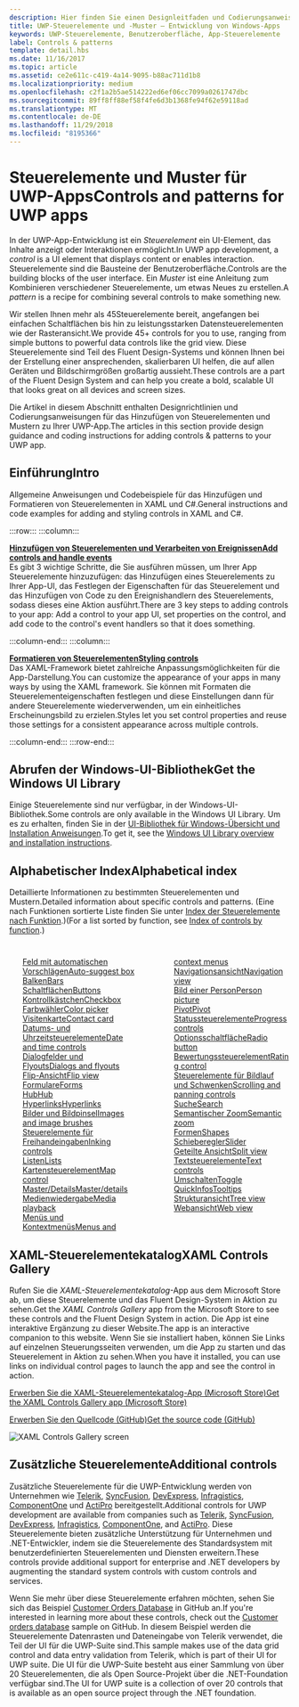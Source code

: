 ```yaml
---
description: Hier finden Sie einen Designleitfaden und Codierungsanweisungen für das Hinzufügen von Steuerelementen und Mustern zu Ihrer UWP-App. Sie finden mehr als 45leistungsstarke Steuerelemente für die Verwendung mit Ihrer App.
title: UWP-Steuerelemente und -Muster – Entwicklung von Windows-Apps
keywords: UWP-Steuerelemente, Benutzeroberfläche, App-Steuerelemente
label: Controls & patterns
template: detail.hbs
ms.date: 11/16/2017
ms.topic: article
ms.assetid: ce2e611c-c419-4a14-9095-b88ac711d1b8
ms.localizationpriority: medium
ms.openlocfilehash: c2f1a2b5ae514222ed6ef06cc7099a0261747dbc
ms.sourcegitcommit: 89ff8ff88ef58f4fe6d3b1368fe94f62e59118ad
ms.translationtype: MT
ms.contentlocale: de-DE
ms.lasthandoff: 11/29/2018
ms.locfileid: "8195366"
---
```

# <a name="controls-and-patterns-for-uwp-apps"></a><span data-ttu-id="2ccbc-105">Steuerelemente und Muster für UWP-Apps</span><span class="sxs-lookup"><span data-stu-id="2ccbc-105">Controls and patterns for UWP apps</span></span>
 

<span data-ttu-id="2ccbc-106">In der UWP-App-Entwicklung ist ein <i>Steuerelement</i> ein UI-Element, das Inhalte anzeigt oder Interaktionen ermöglicht.</span><span class="sxs-lookup"><span data-stu-id="2ccbc-106">In UWP app development, a <i>control</i> is a UI element that displays content or enables interaction.</span></span> <span data-ttu-id="2ccbc-107">Steuerelemente sind die Bausteine der Benutzeroberfläche.</span><span class="sxs-lookup"><span data-stu-id="2ccbc-107">Controls are the building blocks of the user interface.</span></span> <span data-ttu-id="2ccbc-108">Ein <i>Muster</i> ist eine Anleitung zum Kombinieren verschiedener Steuerelemente, um etwas Neues zu erstellen.</span><span class="sxs-lookup"><span data-stu-id="2ccbc-108">A <i>pattern</i> is a recipe for combining several controls to make something new.</span></span>

<span data-ttu-id="2ccbc-109">Wir stellen Ihnen mehr als 45Steuerelemente bereit, angefangen bei einfachen Schaltflächen bis hin zu leistungsstarken Datensteuerelementen wie der Rasteransicht.</span><span class="sxs-lookup"><span data-stu-id="2ccbc-109">We provide 45+ controls for you to use, ranging from simple buttons to powerful data controls like the grid view.</span></span>  <span data-ttu-id="2ccbc-110">Diese Steuerelemente sind Teil des Fluent Design-Systems und können Ihnen bei der Erstellung einer ansprechenden, skalierbaren UI helfen, die auf allen Geräten und Bildschirmgrößen großartig aussieht.</span><span class="sxs-lookup"><span data-stu-id="2ccbc-110">These controls are a part of the Fluent Design System and can help you create a bold, scalable UI that looks great on all devices and screen sizes.</span></span> 

<span data-ttu-id="2ccbc-111">Die Artikel in diesem Abschnitt enthalten Designrichtlinien und Codierungsanweisungen für das Hinzufügen von Steuerelementen und Mustern zu Ihrer UWP-App.</span><span class="sxs-lookup"><span data-stu-id="2ccbc-111">The articles in this section provide design guidance and coding instructions for adding controls & patterns to your UWP app.</span></span> 

## <a name="intro"></a><span data-ttu-id="2ccbc-112">Einführung</span><span class="sxs-lookup"><span data-stu-id="2ccbc-112">Intro</span></span>

<span data-ttu-id="2ccbc-113">Allgemeine Anweisungen und Codebeispiele für das Hinzufügen und Formatieren von Steuerelementen in XAML und C#.</span><span class="sxs-lookup"><span data-stu-id="2ccbc-113">General instructions and code examples for adding and styling controls in XAML and C#.</span></span>

:::row:::
    :::column:::
      <p><b><a href="controls-and-events-intro.md"><span data-ttu-id="2ccbc-114">Hinzufügen von Steuerelementen und Verarbeiten von Ereignissen</span><span class="sxs-lookup"><span data-stu-id="2ccbc-114">Add controls and handle events</span></span></a></b> <br/>
<span data-ttu-id="2ccbc-115">Es gibt 3 wichtige Schritte, die Sie ausführen müssen, um Ihrer App Steuerelemente hinzuzufügen: das Hinzufügen eines Steuerelements zu Ihrer App-UI, das Festlegen der Eigenschaften für das Steuerelement und das Hinzufügen von Code zu den Ereignishandlern des Steuerelements, sodass dieses eine Aktion ausführt.</span><span class="sxs-lookup"><span data-stu-id="2ccbc-115">There are 3 key steps to adding controls to your app: Add a control to your app UI, set properties on the control, and add code to the control's event handlers so that it does something.</span></span></p>
    :::column-end:::
    :::column:::
      <p><b><a href="xaml-styles.md"><span data-ttu-id="2ccbc-116">Formatieren von Steuerelementen</span><span class="sxs-lookup"><span data-stu-id="2ccbc-116">Styling controls</span></span></a></b> <br/>
<span data-ttu-id="2ccbc-117">Das XAML-Framework bietet zahlreiche Anpassungsmöglichkeiten für die App-Darstellung.</span><span class="sxs-lookup"><span data-stu-id="2ccbc-117">You can customize the appearance of your apps in many ways by using the XAML framework.</span></span> <span data-ttu-id="2ccbc-118">Sie können mit Formaten die Steuerelementeigenschaften festlegen und diese Einstellungen dann für andere Steuerelemente wiederverwenden, um ein einheitliches Erscheinungsbild zu erzielen.</span><span class="sxs-lookup"><span data-stu-id="2ccbc-118">Styles let you set control properties and reuse those settings for a consistent appearance across multiple controls.</span></span></p>
    :::column-end:::
:::row-end:::

## <a name="get-the-windows-ui-library"></a><span data-ttu-id="2ccbc-119">Abrufen der Windows-UI-Bibliothek</span><span class="sxs-lookup"><span data-stu-id="2ccbc-119">Get the Windows UI Library</span></span>
<span data-ttu-id="2ccbc-120">Einige Steuerelemente sind nur verfügbar, in der Windows-UI-Bibliothek.</span><span class="sxs-lookup"><span data-stu-id="2ccbc-120">Some controls are only available in the Windows UI Library.</span></span> <span data-ttu-id="2ccbc-121">Um es zu erhalten, finden Sie in der [UI-Bibliothek für Windows-Übersicht und Installation Anweisungen](/uwp/toolkits/winui/).</span><span class="sxs-lookup"><span data-stu-id="2ccbc-121">To get it, see the [Windows UI Library overview and installation instructions](/uwp/toolkits/winui/).</span></span>

## <a name="alphabetical-index"></a><span data-ttu-id="2ccbc-122">Alphabetischer Index</span><span class="sxs-lookup"><span data-stu-id="2ccbc-122">Alphabetical index</span></span> 

<span data-ttu-id="2ccbc-123">Detaillierte Informationen zu bestimmten Steuerelementen und Mustern.</span><span class="sxs-lookup"><span data-stu-id="2ccbc-123">Detailed information about specific controls and patterns.</span></span> <span data-ttu-id="2ccbc-124">(Eine nach Funktionen sortierte Liste finden Sie unter <a href="controls-by-function.md">Index der Steuerelemente nach Funktion</a>.)</span><span class="sxs-lookup"><span data-stu-id="2ccbc-124">(For a list sorted by function, see <a href="controls-by-function.md">Index of controls by function</a>.)</span></span>

<div style="column-count: 2; column-gap: 40px; margin-top: 40px;" >
<ul style="margin-top: 0px; padding-top: 0px; list-style-type: none;">
<li style="list-style-type: none;"><a href="auto-suggest-box.md"><span data-ttu-id="2ccbc-125">Feld mit automatischen Vorschlägen</span><span class="sxs-lookup"><span data-stu-id="2ccbc-125">Auto-suggest box</span></span></a></li>

<li style="list-style-type: none;"><a href="app-bars.md"><span data-ttu-id="2ccbc-126">Balken</span><span class="sxs-lookup"><span data-stu-id="2ccbc-126">Bars</span></span></a></li>

<li style="list-style-type: none;"><a href="buttons.md"><span data-ttu-id="2ccbc-127">Schaltflächen</span><span class="sxs-lookup"><span data-stu-id="2ccbc-127">Buttons</span></span></a></li>

<li style="list-style-type: none;"><a href="checkbox.md"><span data-ttu-id="2ccbc-128">Kontrollkästchen</span><span class="sxs-lookup"><span data-stu-id="2ccbc-128">Checkbox</span></span> </a></li>

<li style="list-style-type: none;"><a href="color-picker.md"><span data-ttu-id="2ccbc-129">Farbwähler</span><span class="sxs-lookup"><span data-stu-id="2ccbc-129">Color picker</span></span></a></li>

<li style="list-style-type: none;"><a href="contact-card.md"><span data-ttu-id="2ccbc-130">Visitenkarte</span><span class="sxs-lookup"><span data-stu-id="2ccbc-130">Contact card</span></span></a></li>

<li style="list-style-type: none;"><a href="date-and-time.md"><span data-ttu-id="2ccbc-131">Datums- und Uhrzeitsteuerelemente</span><span class="sxs-lookup"><span data-stu-id="2ccbc-131">Date and time controls</span></span></a></li>

<li style="list-style-type: none;"><a href="dialogs-and-flyouts/index.md"><span data-ttu-id="2ccbc-132">Dialogfelder und Flyouts</span><span class="sxs-lookup"><span data-stu-id="2ccbc-132">Dialogs and flyouts</span></span></a></li>

<li style="list-style-type: none;"><a href="flipview.md"><span data-ttu-id="2ccbc-133">Flip-Ansicht</span><span class="sxs-lookup"><span data-stu-id="2ccbc-133">Flip view</span></span></a></li>

<li style="list-style-type: none;"><a href="forms.md"><span data-ttu-id="2ccbc-134">Formulare</span><span class="sxs-lookup"><span data-stu-id="2ccbc-134">Forms</span></span></a></li>

<li style="list-style-type: none;"><a href="hub.md"><span data-ttu-id="2ccbc-135">Hub</span><span class="sxs-lookup"><span data-stu-id="2ccbc-135">Hub</span></span></a></li>

<li style="list-style-type: none;"><a href="hyperlinks.md"><span data-ttu-id="2ccbc-136">Hyperlinks</span><span class="sxs-lookup"><span data-stu-id="2ccbc-136">Hyperlinks</span></span></a></li>

<li style="list-style-type: none;"><a href="images-imagebrushes.md"><span data-ttu-id="2ccbc-137">Bilder und Bildpinsel</span><span class="sxs-lookup"><span data-stu-id="2ccbc-137">Images and image brushes</span></span></a></li>

<li style="list-style-type: none;"><a href="inking-controls.md"><span data-ttu-id="2ccbc-138">Steuerelemente für Freihandeingaben</span><span class="sxs-lookup"><span data-stu-id="2ccbc-138">Inking controls</span></span></a></li>

<li style="list-style-type: none;"><a href="lists.md"><span data-ttu-id="2ccbc-139">Listen</span><span class="sxs-lookup"><span data-stu-id="2ccbc-139">Lists</span></span></a></li>

<li style="list-style-type: none;"><a href="../../maps-and-location/controls-map.md"><span data-ttu-id="2ccbc-140">Kartensteuerelement</span><span class="sxs-lookup"><span data-stu-id="2ccbc-140">Map control</span></span></a></li>

<li style="list-style-type: none;"><a href="master-details.md"><span data-ttu-id="2ccbc-141">Master/Details</span><span class="sxs-lookup"><span data-stu-id="2ccbc-141">Master/details</span></span></a></li>

<li style="list-style-type: none;"><a href="media-playback.md"><span data-ttu-id="2ccbc-142">Medienwiedergabe</span><span class="sxs-lookup"><span data-stu-id="2ccbc-142">Media playback</span></span></a></li>

<li style="list-style-type: none;"><a href="menus.md"><span data-ttu-id="2ccbc-143">Menüs und Kontextmenüs</span><span class="sxs-lookup"><span data-stu-id="2ccbc-143">Menus and context menus</span></span></a></li>

<li style="list-style-type: none;"><a href="navigationview.md"><span data-ttu-id="2ccbc-144">Navigationsansicht</span><span class="sxs-lookup"><span data-stu-id="2ccbc-144">Navigation view</span></span></a></li>

<li style="list-style-type: none;"><a href="person-picture.md"><span data-ttu-id="2ccbc-145">Bild einer Person</span><span class="sxs-lookup"><span data-stu-id="2ccbc-145">Person picture</span></span></a></li>

<li style="list-style-type: none;"><a href="pivot.md"><span data-ttu-id="2ccbc-146">Pivot</span><span class="sxs-lookup"><span data-stu-id="2ccbc-146">Pivot</span></span></a></li>

<li style="list-style-type: none;"><a href="progress-controls.md"><span data-ttu-id="2ccbc-147">Statussteuerelemente</span><span class="sxs-lookup"><span data-stu-id="2ccbc-147">Progress controls</span></span></a></li>

<li style="list-style-type: none;"><a href="radio-button.md"><span data-ttu-id="2ccbc-148">Optionsschaltfläche</span><span class="sxs-lookup"><span data-stu-id="2ccbc-148">Radio button</span></span></a></li>

<li style="list-style-type: none;"><a href="rating.md"><span data-ttu-id="2ccbc-149">Bewertungssteuerelement</span><span class="sxs-lookup"><span data-stu-id="2ccbc-149">Rating control</span></span></a></li>

<li style="list-style-type: none;"><a href="scroll-controls.md"><span data-ttu-id="2ccbc-150">Steuerelemente für Bildlauf und Schwenken</span><span class="sxs-lookup"><span data-stu-id="2ccbc-150">Scrolling and panning controls</span></span></a></li>

<li style="list-style-type: none;"><a href="search.md"><span data-ttu-id="2ccbc-151">Suche</span><span class="sxs-lookup"><span data-stu-id="2ccbc-151">Search</span></span></a></li>

<li style="list-style-type: none;"><a href="semantic-zoom.md"><span data-ttu-id="2ccbc-152">Semantischer Zoom</span><span class="sxs-lookup"><span data-stu-id="2ccbc-152">Semantic zoom</span></span></a></li>

<li style="list-style-type: none;"><a href="shapes.md"><span data-ttu-id="2ccbc-153">Formen</span><span class="sxs-lookup"><span data-stu-id="2ccbc-153">Shapes</span></span></a></li>

<li style="list-style-type: none;"><a href="slider.md"><span data-ttu-id="2ccbc-154">Schieberegler</span><span class="sxs-lookup"><span data-stu-id="2ccbc-154">Slider</span></span></a></li>

<li style="list-style-type: none;"><a href="split-view.md"><span data-ttu-id="2ccbc-155">Geteilte Ansicht</span><span class="sxs-lookup"><span data-stu-id="2ccbc-155">Split view</span></span></a></li>

<li style="list-style-type: none;"><a href="text-controls.md"><span data-ttu-id="2ccbc-156">Textsteuerelemente</span><span class="sxs-lookup"><span data-stu-id="2ccbc-156">Text controls</span></span></a></li>


<li style="list-style-type: none;"><a href="toggles.md"><span data-ttu-id="2ccbc-157">Umschalten</span><span class="sxs-lookup"><span data-stu-id="2ccbc-157">Toggle</span></span></a></li>
<li style="list-style-type: none;"><a href="tooltips.md"><span data-ttu-id="2ccbc-158">QuickInfos</span><span class="sxs-lookup"><span data-stu-id="2ccbc-158">Tooltips</span></span></a></li>

<li style="list-style-type: none;"><a href="tree-view.md"><span data-ttu-id="2ccbc-159">Strukturansicht</span><span class="sxs-lookup"><span data-stu-id="2ccbc-159">Tree view</span></span></a></li>

<li style="list-style-type: none;"><a href="web-view.md"><span data-ttu-id="2ccbc-160">Webansicht</span><span class="sxs-lookup"><span data-stu-id="2ccbc-160">Web view</span></span></a></li>
</ul>
</div>

## <a name="xaml-controls-gallery"></a><span data-ttu-id="2ccbc-161">XAML-Steuerelementekatalog</span><span class="sxs-lookup"><span data-stu-id="2ccbc-161">XAML Controls Gallery</span></span>

<span data-ttu-id="2ccbc-162">Rufen Sie die _XAML-Steuerelementekatalog_-App aus dem Microsoft Store ab, um diese Steuerelemente und das Fluent Design-System in Aktion zu sehen.</span><span class="sxs-lookup"><span data-stu-id="2ccbc-162">Get the _XAML Controls Gallery_ app from the Microsoft Store to see these controls and the Fluent Design System in action.</span></span> <span data-ttu-id="2ccbc-163">Die App ist eine interaktive Ergänzung zu dieser Website.</span><span class="sxs-lookup"><span data-stu-id="2ccbc-163">The app is an interactive companion to this website.</span></span> <span data-ttu-id="2ccbc-164">Wenn Sie sie installiert haben, können Sie Links auf einzelnen Steuerungsseiten verwenden, um die App zu starten und das Steuerelement in Aktion zu sehen.</span><span class="sxs-lookup"><span data-stu-id="2ccbc-164">When you have it installed, you can use links on individual control pages to launch the app and see the control in action.</span></span>

<a href="https://www.microsoft.com/store/productId/9MSVH128X2ZT"><span data-ttu-id="2ccbc-165">Erwerben Sie die XAML-Steuerelementekatalog-App (Microsoft Store)</span><span class="sxs-lookup"><span data-stu-id="2ccbc-165">Get the XAML Controls Gallery app (Microsoft Store)</span></span></a>

<a href="https://github.com/Microsoft/Windows-universal-samples/tree/master/Samples/XamlUIBasics"><span data-ttu-id="2ccbc-166">Erwerben Sie den Quellcode (GitHub)</span><span class="sxs-lookup"><span data-stu-id="2ccbc-166">Get the source code (GitHub)</span></span></a>

<img src="images/xaml-controls-gallery.png" alt="XAML Controls Gallery screen" />

## <a name="additional-controls"></a><span data-ttu-id="2ccbc-167">Zusätzliche Steuerelemente</span><span class="sxs-lookup"><span data-stu-id="2ccbc-167">Additional controls</span></span>

<span data-ttu-id="2ccbc-168">Zusätzliche Steuerelemente für die UWP-Entwicklung werden von Unternehmen wie <a href="http://www.telerik.com/">Telerik</a>, <a href="https://www.syncfusion.com/products/uwp">SyncFusion</a>, <a href="https://www.devexpress.com/Products/NET/Controls/Win10Apps/">DevExpress</a>, <a href="http://www.infragistics.com/products/universal-windows-platform">Infragistics</a>, <a href="https://www.componentone.com/Studio/Platform/UWP">ComponentOne</a> und <a href="http://www.actiprosoftware.com/products/controls/universal">ActiPro</a> bereitgestellt.</span><span class="sxs-lookup"><span data-stu-id="2ccbc-168">Additional controls for UWP development are available from companies such as <a href="http://www.telerik.com/">Telerik</a>, <a href="https://www.syncfusion.com/products/uwp">SyncFusion</a>, <a href="https://www.devexpress.com/Products/NET/Controls/Win10Apps/">DevExpress</a>, <a href="http://www.infragistics.com/products/universal-windows-platform">Infragistics</a>, <a href="https://www.componentone.com/Studio/Platform/UWP">ComponentOne</a>, and <a href="http://www.actiprosoftware.com/products/controls/universal">ActiPro</a>.</span></span> <span data-ttu-id="2ccbc-169">Diese Steuerelemente bieten zusätzliche Unterstützung für Unternehmen und .NET-Entwickler, indem sie die Steuerelemente des Standardsystem mit benutzerdefinierten Steuerelementen und Diensten erweitern.</span><span class="sxs-lookup"><span data-stu-id="2ccbc-169">These controls provide additional support for enterprise and .NET developers by augmenting the standard system controls with custom controls and services.</span></span>  

<span data-ttu-id="2ccbc-170">Wenn Sie mehr über diese Steuerelemente erfahren möchten, sehen Sie sich das Beispiel <a href="https://github.com/Microsoft/Windows-appsample-customers-orders-database">Customer Orders Database</a> in GitHub an.</span><span class="sxs-lookup"><span data-stu-id="2ccbc-170">If you're interested in learning more about these controls, check out the <a href="https://github.com/Microsoft/Windows-appsample-customers-orders-database">Customer orders database</a> sample on GitHub.</span></span> <span data-ttu-id="2ccbc-171">In diesem Beispiel werden die Steuerelemente Datenrasten und Dateneingabe von Telerik verwendet, die Teil der UI für die UWP-Suite sind.</span><span class="sxs-lookup"><span data-stu-id="2ccbc-171">This sample makes use of the data grid control and data entry validation from Telerik, which is part of their UI for UWP suite.</span></span> <span data-ttu-id="2ccbc-172">Die UI für die UWP-Suite besteht aus einer Sammlung von über 20 Steuerelementen, die als Open Source-Projekt über die .NET-Foundation verfügbar sind.</span><span class="sxs-lookup"><span data-stu-id="2ccbc-172">The UI for UWP suite is a collection of over 20 controls that is available as an open source project through the .NET foundation.</span></span>
